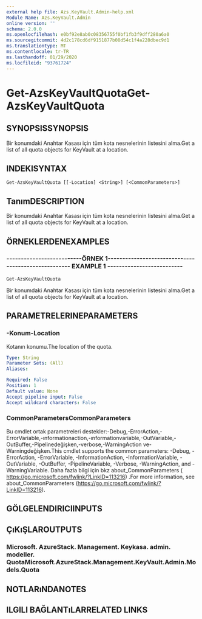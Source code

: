 ```yaml
---
external help file: Azs.KeyVault.Admin-help.xml
Module Name: Azs.KeyVault.Admin
online version: ''
schema: 2.0.0
ms.openlocfilehash: e0bf92e8ab0c08356755f0bf1fb3f9dff280a6a0
ms.sourcegitcommit: 4d2c178cd6df9151877b08d54c1f4a228dbec9d1
ms.translationtype: MT
ms.contentlocale: tr-TR
ms.lasthandoff: 01/29/2020
ms.locfileid: "93761724"
---
```

# <span data-ttu-id="4779c-101">Get-AzsKeyVaultQuota</span><span class="sxs-lookup"><span data-stu-id="4779c-101">Get-AzsKeyVaultQuota</span></span>

## <span data-ttu-id="4779c-102">SYNOPSIS</span><span class="sxs-lookup"><span data-stu-id="4779c-102">SYNOPSIS</span></span>
<span data-ttu-id="4779c-103">Bir konumdaki Anahtar Kasası için tüm kota nesnelerinin listesini alma.</span><span class="sxs-lookup"><span data-stu-id="4779c-103">Get a list of all quota objects for KeyVault at a location.</span></span>

## <span data-ttu-id="4779c-104">INDEKI</span><span class="sxs-lookup"><span data-stu-id="4779c-104">SYNTAX</span></span>

```
Get-AzsKeyVaultQuota [[-Location] <String>] [<CommonParameters>]
```

## <span data-ttu-id="4779c-105">Tanım</span><span class="sxs-lookup"><span data-stu-id="4779c-105">DESCRIPTION</span></span>
<span data-ttu-id="4779c-106">Bir konumdaki Anahtar Kasası için tüm kota nesnelerinin listesini alma.</span><span class="sxs-lookup"><span data-stu-id="4779c-106">Get a list of all quota objects for KeyVault at a location.</span></span>

## <span data-ttu-id="4779c-107">ÖRNEKLERDEN</span><span class="sxs-lookup"><span data-stu-id="4779c-107">EXAMPLES</span></span>

### <span data-ttu-id="4779c-108">--------------------------ÖRNEK 1--------------------------</span><span class="sxs-lookup"><span data-stu-id="4779c-108">-------------------------- EXAMPLE 1 --------------------------</span></span>
```
Get-AzsKeyVaultQuota
```

<span data-ttu-id="4779c-109">Bir konumdaki Anahtar Kasası için tüm kota nesnelerinin listesini alma.</span><span class="sxs-lookup"><span data-stu-id="4779c-109">Get a list of all quota objects for KeyVault at a location.</span></span>

## <span data-ttu-id="4779c-110">PARAMETRELERINE</span><span class="sxs-lookup"><span data-stu-id="4779c-110">PARAMETERS</span></span>

### <span data-ttu-id="4779c-111">-Konum</span><span class="sxs-lookup"><span data-stu-id="4779c-111">-Location</span></span>
<span data-ttu-id="4779c-112">Kotanın konumu.</span><span class="sxs-lookup"><span data-stu-id="4779c-112">The location of the quota.</span></span>

```yaml
Type: String
Parameter Sets: (All)
Aliases: 

Required: False
Position: 1
Default value: None
Accept pipeline input: False
Accept wildcard characters: False
```

### <span data-ttu-id="4779c-113">CommonParameters</span><span class="sxs-lookup"><span data-stu-id="4779c-113">CommonParameters</span></span>
<span data-ttu-id="4779c-114">Bu cmdlet ortak parametreleri destekler:-Debug,-ErrorAction,-ErrorVariable,-ınformationaction,-ınformationvariable,-OutVariable,-OutBuffer,-Pipelinedeğişken,-verbose,-WarningAction ve-Warningdeğişken.</span><span class="sxs-lookup"><span data-stu-id="4779c-114">This cmdlet supports the common parameters: -Debug, -ErrorAction, -ErrorVariable, -InformationAction, -InformationVariable, -OutVariable, -OutBuffer, -PipelineVariable, -Verbose, -WarningAction, and -WarningVariable.</span></span> <span data-ttu-id="4779c-115">Daha fazla bilgi için bkz about_CommonParameters ( https://go.microsoft.com/fwlink/?LinkID=113216) .</span><span class="sxs-lookup"><span data-stu-id="4779c-115">For more information, see about_CommonParameters (https://go.microsoft.com/fwlink/?LinkID=113216).</span></span>

## <span data-ttu-id="4779c-116">GÖLGELENDIRICI</span><span class="sxs-lookup"><span data-stu-id="4779c-116">INPUTS</span></span>

## <span data-ttu-id="4779c-117">ÇıKıŞLAR</span><span class="sxs-lookup"><span data-stu-id="4779c-117">OUTPUTS</span></span>

### <span data-ttu-id="4779c-118">Microsoft. AzureStack. Management. Keykasa. admin. modeller. Quota</span><span class="sxs-lookup"><span data-stu-id="4779c-118">Microsoft.AzureStack.Management.KeyVault.Admin.Models.Quota</span></span>

## <span data-ttu-id="4779c-119">NOTLARıNDA</span><span class="sxs-lookup"><span data-stu-id="4779c-119">NOTES</span></span>

## <span data-ttu-id="4779c-120">ILGILI BAĞLANTıLAR</span><span class="sxs-lookup"><span data-stu-id="4779c-120">RELATED LINKS</span></span>

